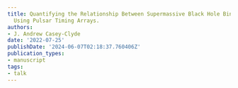 ```yaml
---
title: Quantifying the Relationship Between Supermassive Black Hole Binaries and Quasars
  Using Pulsar Timing Arrays.
authors:
- J. Andrew Casey-Clyde
date: '2022-07-25'
publishDate: '2024-06-07T02:18:37.760406Z'
publication_types:
- manuscript
tags:
- talk
---
```

